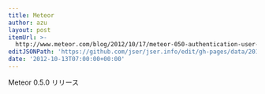 ```yaml
---
title: Meteor
author: azu
layout: post
itemUrl: >-
  http://www.meteor.com/blog/2012/10/17/meteor-050-authentication-user-accounts-new-screencast
editJSONPath: 'https://github.com/jser/jser.info/edit/gh-pages/data/2012/10/index.json'
date: '2012-10-13T07:00:00+00:00'
---
```

Meteor 0.5.0 リリース
